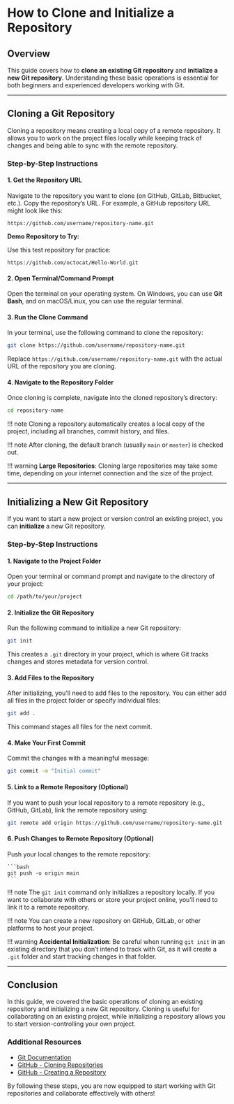 # How to Clone and Initialize a Repository

## Overview

This guide covers how to **clone an existing Git repository** and **initialize a new Git repository**. Understanding these basic operations is essential for both beginners and experienced developers working with Git.

---

## Cloning a Git Repository

Cloning a repository means creating a local copy of a remote repository. It allows you to work on the project files locally while keeping track of changes and being able to sync with the remote repository.

### Step-by-Step Instructions

#### 1. **Get the Repository URL**

Navigate to the repository you want to clone (on GitHub, GitLab, Bitbucket, etc.).
Copy the repository’s URL. For example, a GitHub repository URL might look like this:

```
https://github.com/username/repository-name.git
```
**Demo Repository to Try:**  

 Use this test repository for practice:  
```
https://github.com/octocat/Hello-World.git
```

#### 2. **Open Terminal/Command Prompt**

Open the terminal on your operating system. On Windows, you can use **Git Bash**, and on macOS/Linux, you can use the regular terminal.

#### 3. **Run the Clone Command**

In your terminal, use the following command to clone the repository:

```bash
git clone https://github.com/username/repository-name.git
```

Replace `https://github.com/username/repository-name.git` with the actual URL of the repository you are cloning.

#### 4. **Navigate to the Repository Folder**

Once cloning is complete, navigate into the cloned repository’s directory:

```bash
cd repository-name
```

!!! note
    Cloning a repository automatically creates a local copy of the project, including all branches, commit history, and files.

!!! note
    After cloning, the default branch (usually `main` or `master`) is checked out.

!!! warning
    **Large Repositories**: Cloning large repositories may take some time, depending on your internet connection and the size of the project.

---

## Initializing a New Git Repository

If you want to start a new project or version control an existing project, you can **initialize** a new Git repository.

### Step-by-Step Instructions

#### 1. **Navigate to the Project Folder**

Open your terminal or command prompt and navigate to the directory of your project:

```bash
cd /path/to/your/project
```

#### 2. **Initialize the Git Repository**

Run the following command to initialize a new Git repository:

```bash
git init
```

This creates a `.git` directory in your project, which is where Git tracks changes and stores metadata for version control.

#### 3. **Add Files to the Repository**

After initializing, you’ll need to add files to the repository. You can either add all files in the project folder or specify individual files:

```bash
git add .
```

This command stages all files for the next commit.

#### 4. **Make Your First Commit**

Commit the changes with a meaningful message:

```bash
git commit -m "Initial commit"
```

#### 5. **Link to a Remote Repository (Optional)**

If you want to push your local repository to a remote repository (e.g., GitHub, GitLab), link the remote repository using:

```bash
git remote add origin https://github.com/username/repository-name.git
```

#### 6. **Push Changes to Remote Repository (Optional)**

Push your local changes to the remote repository:

    ```bash
    git push -u origin main
    ```

!!! note
    The `git init` command only initializes a repository locally. If you want to collaborate with others or store your project online, you’ll need to link it to a remote repository.

!!! note
    You can create a new repository on GitHub, GitLab, or other platforms to host your project.

!!! warning
    **Accidental Initialization**: Be careful when running `git init` in an existing directory that you don’t intend to track with Git, as it will create a `.git` folder and start tracking changes in that folder.

---

## Conclusion

In this guide, we covered the basic operations of cloning an existing repository and initializing a new Git repository. Cloning is useful for collaborating on an existing project, while initializing a repository allows you to start version-controlling your own project.

### Additional Resources

- [Git Documentation](https://git-scm.com/doc)
- [GitHub - Cloning Repositories](https://docs.github.com/en/github/creating-cloning-and-archiving-repositories/cloning-a-repository)
- [GitHub - Creating a Repository](https://docs.github.com/en/github/creating-cloning-and-archiving-repositories/creating-a-new-repository)

By following these steps, you are now equipped to start working with Git repositories and collaborate effectively with others!
